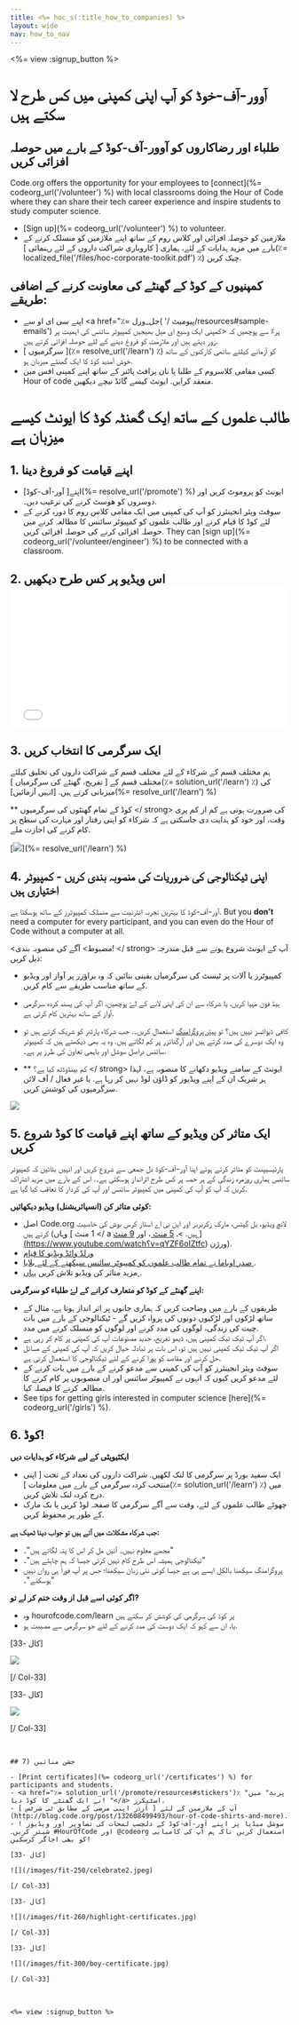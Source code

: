 ```yaml
---
title: <%= hoc_s(:title_how_to_companies) %>
layout: wide
nav: how_to_nav
---
```

<%= view :signup_button %>

# آوور-آف-خوڈ کو آپ اپنی کمپنی میں کس طرح لا سکتے ہیں

## طلباء اور رضاکاروں کو آوور-آف-کوڈ کے بارے میں حوصلہ افزائی کریں

Code.org offers the opportunity for your employees to [connect](%= codeorg_url('/volunteer') %) with local classrooms doing the Hour of Code where they can share their tech career experience and inspire students to study computer science.

- [Sign up](%= codeorg_url('/volunteer') %) to volunteer.
- ملازمین کو حوصلہ افزائی اور کلاس روم کے ساتھ اپنے ملازمین کو منسلک کرنے کے بارے میں مزید ہدایات کے لئے، ہماری [ کاروباری شراکت داروں کے لئے رہنمائی ](٪= localized_file('/files/hoc-corporate-toolkit.pdf') ٪) چیک کریں.

## کمپنیوں کے کوڈ کے گھنٹے کی معاونت کرنے کے اضافی طریقے:

- اپنے سی ای او سے <a href="٪= حل_ورل( '/ پیومیٹ/resources#sample-emails') پر٪ سے پوچھیں کہ <کمپنی ایک وسیع ای میل بھیجیں </a> کمپیوٹر سائنس کی اہمیت پر زور دیتے ہیں اور ملازمت کو فروغ دینے کے لئے حوصلہ افزائی کرتے ہیں.
- [ سرگرمیوں ](٪= resolve_url('/learn') ٪) کو آزمانے کیلئے ساتھی کارکنوں کے ساتھ خوش آمدید کوڈ کا ایک گھنٹے میزبان ہو.
- کسی مقامی کلاسروم کے طلبا یا نان پرافٹ پاٹنر کے ساتھ اپنے کمپنی افس مین Hour of code منعقد کراین. ایونٹ کیسے گائڈ نیچے دیکھین.

# طالب علموں کے ساتھ ایک گھنٹہ کوڈ کا ایونٹ کیسے میزبان ہے

## 1. اپنے قیامت کو فروغ دینا

- اپنے[ آور-آف-کوڈ](%= resolve_url('/promote') %) ایونٹ کو پروموٹ کریں اور دوسروں کو ھوسٹ کرنے کی ترغیب دیں۔.
- سوفٹ ویئر انجینئرز کو آپ کی کمپنی میں ایک مقامی کلاس روم کا دورہ کرنے کے لئے کوڈ کا قیام کرنے اور طالب علموں کو کمپیوٹر سائنس کا مطالعہ کرنے میں حوصلہ افزائی کرنے کی حوصلہ افزائی کریں. They can [sign up](%= codeorg_url('/volunteer/engineer') %) to be connected with a classroom.

## 2. اس ویڈیو پر کس طرح دیکھیں <iframe width="500" height="255" src="//www.youtube.com/embed/SrnvvWDm73k" frameborder="0" allowfullscreen mark="crwd-mark"></iframe> 

## 3. ایک سرگرمی کا انتخاب کریں

ہم مختلف قسم کے شرکاء کے لئے مختلف قسم کے شراکت داروں کی تخلیق کیلئے مختلف قسم کے [ تفریح، گھنٹے کی سرگرمیاں ](٪= solution_url('/learn') ٪) کی میزبانی کرتے ہیں. [انہیں آزمائیں](%= resolve_url('/learn') %)

** کوڈ کے تمام گھنٹوں کی سرگرمیوں </ strong> کی ضرورت ہوتی ہے کم از کم پری وقت، اور خود کو ہدایت دی جاسکتی ہے کہ شرکاء کو اپنی رفتار اور مہارت کی سطح پر کام کرنے کی اجازت ملے.</p> 

[![](/images/fit-700/tutorials.png)](%= resolve_url('/learn') %)

## 4. اپنی ٹیکنالوجی کی ضروریات کی منصوبہ بندی کریں - کمپیوٹر اختیاری ہیں

آور-آف-کوڈ کا بہترین تجربہ انٹرنیت سے منسلک کمپیوٹرز کے ساتھ ہوسکتا ہے. But you **don’t** need a computer for every participant, and you can even do the Hour of Code without a computer at all.

<مضبوط> آگے کی منصوبہ بندی! </ strong> آپ کے ایونٹ شروع ہونے سے قبل مندرجہ ذیل کریں:

- کمپیوٹرز یا آلات پر ٹیسٹ کی سرگرمیاں یقینی بنائیں کہ وہ براؤزر پر آواز اور ویڈیو کے ساتھ مناسب طریقے سے کام کریں.
- ہیڈ فون مہیا کریں، یا شرکاء سے ان کی اپنی لانے کے لۓ پوچھیں، اگر آپ کی پسند کردہ سرگرمی آواز کے ساتھ بہترین کام کرتی ہے.
- کافی ڈیوائسز نہیں ہیں؟ </strong> تو [پیئر پروگرامنگ](https://www.youtube.com/watch?v=vgkahOzFH2Q) استعمال کریں۔. جب شرکاء پارٹنر کو شریک کرتے ہیں تو وہ ایک دوسرے کی مدد کرتے ہیں اور آرگنائزر پر کم لگاتے ہیں. وہ یہ بھی دیکھتے ہیں کہ کمپیوٹر سائنس دراصل سوشل اور باہمی تعاون کی طرز پر ہے۔.
- ** کم بینڈوڈتھ کیا ہے؟ </ strong> ایونٹ کے سامنے ویڈیو دکھانے کا منصوبہ ہے، لہذا ہر شریک ان کے اپنے ویڈیوز کو ڈاؤن لوڈ نہیں کر رہا ہے. یا غیر فعال / آف لائن سرگرمیوں کی کوشش کریں.</li> </ul> 
    
    <img src="/images/fit-350/group_ipad.jpg" />
    
    ## 5. ایک متاثر کن ویڈیو کے ساتھ اپنے قیامت کا کوڈ شروع کریں
    
    پارٹیسیپنٹ کو متاثر کرتے ہوئے اپنا آور-آف-کوڈ دل جمعی سے شروع کریں اور انہیں بتائیں کہ کمپیوٹر سائنس ہماری روزمرہ زندگی کے ہر حصہ پر کس طرح اثرانداز ہوسکتی ہے۔. اس کے بارے میں مزید اشتراک کریں کہ آپ کو آپ کی کمپنی میں کمپیوٹر سائنس اور آپ کی کردار کا تعاقب کیا گیا ہے.
    
    **کوئی متاثر کن (انسپائریشنل) ویڈیو دیکھائیں:**
    
    - اصل Code.org لانچ ویڈیو، بل گیٹس، مارک زکربربر اور این بی اے اسٹار کرس بوش کی خاصیت کرتے ہیں (وہاں [ 1 منٹ </ a ہیں. >، [ 5 منٹ ](https://www.youtube.com/watch؟v=nKIu9yen5nc)، اور <a href = "https://www.youtube.com/watch؟v = dU1xS07N-FA "> 9 منٹ ](https://www.youtube.com/watch؟v=qYZF6oIZtfc) ورژن).
    - [ ورلڈ وائڈ ویڈیو کا قیام ](https://www.youtube.com/watch؟v=KsOIlDT145A)
    - [ صدر اوباما نے تمام طالب علموں کو کمپیوٹر سائنس سیکھنے کے لئے بلایا ](https://www.youtube.com/watch؟v=6XvmhE1J9PY).
    - مزید متاثر کن ویڈیو تلاش کریں [ یہاں ](https://www.youtube.com/playlist؟list=PLzdnOPI1iJNfpD8i4Sx7U0y2MccnrNZuP).
    
    **اپنے گھنٹے کے کوڈ کو متعارف کرانے کے لۓ طلباء کو سرگرمی:**
    
    - طریقوں کے بارے میں وضاحت کریں کہ ہماری جانوں پر اثر انداز ہوتا ہے، مثال کے ساتھ لڑکوں اور لڑکیوں دونوں کی پرواہ کریں گے - ٹیکنالوجی کے بارے میں بات چیت کی زندگی، لوگوں کی مدد کرنے اور لوگوں کو منسلک کرنے میں مدد.
    - اگر آپ ٹیک ٹیک کمپنی ہیں، ڈیمو تفریح، جدید مصنوعات آپ کی کمپنی پر کام کر رہی ہے.
    - اگر آپ ٹیک ٹیک کمپنی نہیں ہیں تو، اس بات پر تبادلہ خیال کریں کہ آپ کی کمپنی کے مسائل حل کرنے اور مقاصد کو پورا کرنے کے لئے ٹیکنالوجی کا استعمال کرتی ہے.
    - سوفٹ ویئر انجینئرز کو آپ کی کمپنی سے مدعو کرنے کے بارے میں بات کرنے کے لئے مدعو کریں کیوں کہ انہوں نے کمپیوٹر سائنس اور ان منصوبوں پر کام کرنے کا مطالعہ کرنے کا فیصلہ کیا.
    - See tips for getting girls interested in computer science [here](%= codeorg_url('/girls') %).
    
    ## 6. کوڈ!
    
    **ایکٹیویٹی کے لیے شرکاء کو ہدایات دیں**
    
    - ایک سفید بورڈ پر سرگرمی کا لنک لکھیں. شراکت داروں کی تعداد کے تحت [ اپنی منتخب کردہ سرگرمی کے بارے میں معلومات ](٪= solution_url('/learn') ٪) میں درج کردہ لنک تلاش کریں.
    - چھوٹے طالب علموں کے لئے، وقت سے آگے سرگرمی کا صفحہ لوڈ کریں یا بک مارک کے طور پر محفوظ کریں.
    
    **جب شرکاء مشکلات میں آتے ہیں تو جواب دینا ٹھیک ہے:**
    
    - مجھے معلوم نہیں۔ آئیں مل کر اس کا پتہ لگاتے ہیں"۔"
    - ٹیکنالوجی ہمیشہ اس طرح کام نہیں کرتی جیسا کہ ہم چاہتے ہیں"۔"
    - پروگرامنگ سیکھنا بالکل ایسے ہی ہے جیسا کوئی نئی زبان سیکھنا؛ جس پر آپ فوراً ہی رواں نہیں ہوسکتے"۔"
    
    **اگر کوئی اسے قبل از وقت ختم کر لے تو?**
    
    - وہ hourofcode.com/learn پر کوڈ کی سرگرمی کی کوشش کر سکتے ہیں
    - یا، ان سے کہو کہ ایک دوست کی مدد کرنے کے لئے جو سرگرمی سے مصیبت ہو.
    
    [کال -33]
    
    ![](/images/fit-250/highschoolgirls.jpeg)
    
    [/ Col-33]
    
    [کال -33]
    
    ![](/images/fit-300/group_ar.jpg)
    
    [/ Col-33]

<p style="clear:both">&nbsp;</p>

    
    ## 7) جشن منائیں
    
    - [Print certificates](%= codeorg_url('/certificates') %) for participants and students.
    - <a href="٪= solution_url('/promote/resources#stickers')٪ "پرنٹ" میں نے ایک گھنٹے کا کوڈ دیا! "</a> اسٹیکرز.
    - آپ کے ملازمین کے لئے [ آرڈر اپنی مرضی کے مطابق ٹی شرٹس ](http://blog.code.org/post/132608499493/hour-of-code-shirts-and-more).
    - ! سوشل میڈیا پر اپنے آور-آف-کوڈ کے دلچسپ لمحات کی تصاویر اور ویڈیوز شیئر کریں۔ #HourOfCode اور @codeorg استعمال کریں تاکہ ہم آپ کی کامیابی کو بھی اجاگر کرسکیں!
    
    [کال -33]
    
    ![](/images/fit-250/celebrate2.jpeg)
    
    [/ Col-33]
    
    [کال -33]
    
    ![](/images/fit-260/highlight-certificates.jpg)
    
    [/ Col-33]
    
    [کال -33]
    
    ![](/images/fit-300/boy-certificate.jpg)
    
    [/ Col-33]

<p style="clear:both">&nbsp;</p>

    
    <%= view :signup_button %>